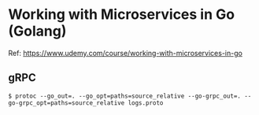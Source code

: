 # Working with Microservices in Go (Golang)

Ref: https://www.udemy.com/course/working-with-microservices-in-go

## gRPC

```
$ protoc --go_out=. --go_opt=paths=source_relative --go-grpc_out=. --go-grpc_opt=paths=source_relative logs.proto
```
